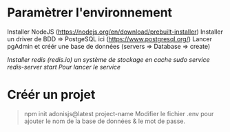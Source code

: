 # Paramètrer l'environnement 

Installer NodeJS (https://nodejs.org/en/download/prebuilt-installer)
Installer un driver de BDD => PostgeSQL ici (https://www.postgresql.org/)
	Lancer pgAdmin et créér une base de données (servers => Database => create)

_Installer redis (redis.io) un système de stockage en cache_ 
	_sudo service redis-server start_
	_Pour lancer le service_  

# Créér un projet 

> npm init adonisjs@latest project-name
Modifier le fichier .env pour ajouter le nom de la base de données & le mot de passe. 